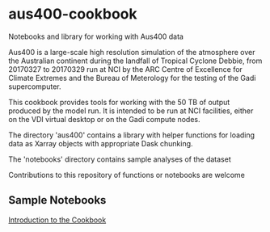 # aus400-cookbook
Notebooks and library for working with Aus400 data

Aus400 is a large-scale high resolution simulation of the atmosphere over the Australian continent during the landfall of 
Tropical Cyclone Debbie, from 20170327 to 20170329 run at NCI by the ARC Centre of Excellence for Climate Extremes and the
Bureau of Meterology for the testing of the Gadi supercomputer.

This cookbook provides tools for working with the 50 TB of output produced by the model run. It is intended to be run at NCI
facilities, either on the VDI virtual desktop or on the Gadi compute nodes.

The directory 'aus400' contains a library with helper functions for loading data as Xarray objects with appropriate Dask chunking.

The 'notebooks' directory contains sample analyses of the dataset

Contributions to this repository of functions or notebooks are welcome

## Sample Notebooks

[Introduction to the Cookbook](https://nbviewer.jupyter.org/github/coecms/aus400-cookbook/blob/master/notebooks/Introduction.ipynb)
